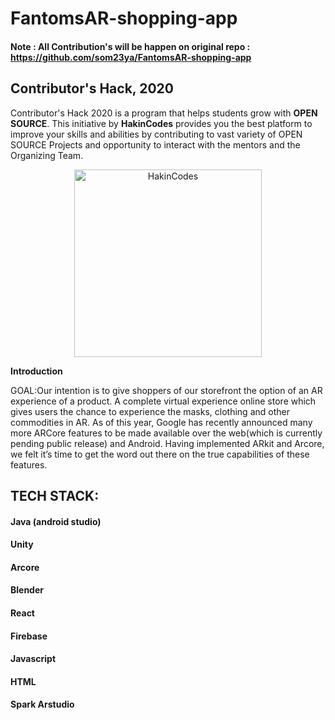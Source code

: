 # FantomsAR-shopping-app

#### Note : All Contribution's will be happen on original repo : https://github.com/som23ya/FantomsAR-shopping-app
## Contributor's Hack, 2020

Contributor's Hack 2020 is a program that helps students grow with **OPEN SOURCE**. This initiative by **HakinCodes** provides you the best platform to improve your skills and abilities by contributing to vast variety of OPEN SOURCE Projects and opportunity to interact with the mentors and the Organizing Team.

<p align="center">
  <a href="https://hakincodes.tech/">
    <img src="https://user-images.githubusercontent.com/54139847/87952512-882a5600-cac7-11ea-939d-8304a641d8a9.png" alt="HakinCodes" width="300" >
  </a>
</p>

**Introduction**

GOAL:Our intention is to give shoppers of our storefront the option of an AR experience of a product.
A complete virtual experience online store which gives users the chance to experience the masks, clothing and other commodities in AR. 
As of this year, Google has recently announced many more ARCore features to be made available over the web(which is currently pending public release) and Android. Having implemented ARkit and Arcore, we felt it’s time to get the word out there on the true capabilities of these features. 

## TECH STACK:
#### Java (android studio) 
#### Unity 
#### Arcore 
#### Blender 
#### React 
#### Firebase 
#### Javascript 
#### HTML
#### Spark Arstudio
